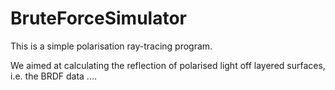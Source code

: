 # BruteForceSimulator

This is a simple polarisation ray-tracing program.

We aimed at calculating the reflection of polarised light off layered surfaces, i.e. the BRDF data ....
